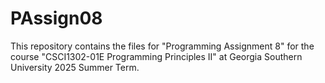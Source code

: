 # PAssign08
This repository contains the files for "Programming Assignment 8" for the course "CSCI1302-01E Programming Principles II" at Georgia Southern University 2025 Summer Term.
